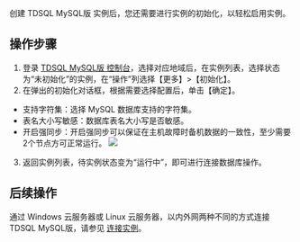 
创建 TDSQL MySQL版 实例后，您还需要进行实例的初始化，以轻松启用实例。

## 操作步骤
1. 登录 [TDSQL MySQL版 控制台](https://console.cloud.tencent.com/dcdb)，选择对应地域后，在实例列表，选择状态为“未初始化”的实例，在“操作”列选择【更多】>【初始化】。
2. 在弹出的初始化对话框，根据需要选择配置后，单击【确定】。
 - 支持字符集：选择 MySQL 数据库支持的字符集。
 - 表名大小写敏感：数据库表名大小写是否敏感。
 - 开启强同步：开启强同步可以保证在主机故障时备机数据的一致性，至少需要2个节点方可正常运行。
![](https://main.qcloudimg.com/raw/7ec7d0fd038f2bb14760d11199afe1f0.png)
3. 返回实例列表，待实例状态变为“运行中”，即可进行连接数据库操作。

## 后续操作
通过 Windows 云服务器或 Linux 云服务器，以内外网两种不同的方式连接 TDSQL MySQL版，请参见 [连接实例](https://cloud.tencent.com/document/product/557/10238)。
